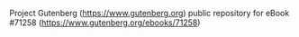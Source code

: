 Project Gutenberg (https://www.gutenberg.org) public repository for
eBook #71258 (https://www.gutenberg.org/ebooks/71258)
